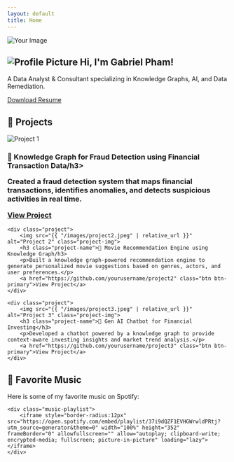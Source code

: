 ```yaml
---
layout: default
title: Home
---
```


<section class="hero">
    <div class="hero-container">
        <img src="{{ "/images/stock_image.jpg" | relative_url }}" alt="Your Image" class="hero-img">
        <div class="hero-text">
            <h1>
                <img src="{{ "https://media.licdn.com/dms/image/v2/C5603AQFK1gqFFEeF5w/profile-displayphoto-shrink_800_800/profile-displayphoto-shrink_800_800/0/1578091131462?e=1747872000&v=beta&t=lF8zYcmlnW17dZ1CBFByGb98yqEEAPaJnGcb3203NVQ" | relative_url }}" alt="Profile Picture" class="profile-pic">
                Hi, I'm <span class="highlight">Gabriel Pham!</span>
            </h1>
            <p>A Data Analyst & Consultant specializing in Knowledge Graphs, AI, and Data Remediation.</p>
            <a href="resume.pdf" class="btn btn-primary">Download Resume</a>
        </div>
    </div>
</section>


<section class="projects-section">
<h2 class="projects-title">🚀 Projects</h2>

<div class="projects-grid">
    <div class="project">
        <img src="{{ "/images/project1.jpeg" | relative_url }}" alt="Project 1" class="project-img">
        <h3 class="project-name">📌 Knowledge Graph for Fraud Detection using Financial Transaction Data/h3>
        <p>Created a fraud detection system that maps financial transactions, identifies anomalies, and detects suspicious activities in real time.</p>
        <a href="https://github.com/yourusername/project1" class="btn btn-primary">View Project</a>
    </div>

    <div class="project">
        <img src="{{ "/images/project2.jpeg" | relative_url }}" alt="Project 2" class="project-img">
        <h3 class="project-name">📌 Movie Recommendation Engine using Knowledge Graph/h3>
        <p>Built a knowledge graph-powered recommendation engine to generate personalized movie suggestions based on genres, actors, and user preferences.</p>
        <a href="https://github.com/yourusername/project2" class="btn btn-primary">View Project</a>
    </div>

    <div class="project">
        <img src="{{ "/images/project3.jpeg" | relative_url }}" alt="Project 3" class="project-img">
        <h3 class="project-name">📌 Gen AI Chatbot for Financial Investing</h3>
        <p>Developed a chatbot powered by a knowledge graph to provide context-aware investing insights and market trend analysis.</p>
        <a href="https://github.com/yourusername/project3" class="btn btn-primary">View Project</a>
    </div>
</div>
</section>

<!-- New Favorite Music Section -->
<section class="music-section">
    <h2 class="music-title">🎵 Favorite Music</h2>
    <p>Here is some of my favorite music on Spotify:</p>

    <div class="music-playlist">
        <iframe style="border-radius:12px" src="https://open.spotify.com/embed/playlist/37i9dQZF1EVHGWrwldPRtj?utm_source=generator&theme=0" width="100%" height="352" frameBorder="0" allowfullscreen="" allow="autoplay; clipboard-write; encrypted-media; fullscreen; picture-in-picture" loading="lazy"></iframe>
    </div>
</section>